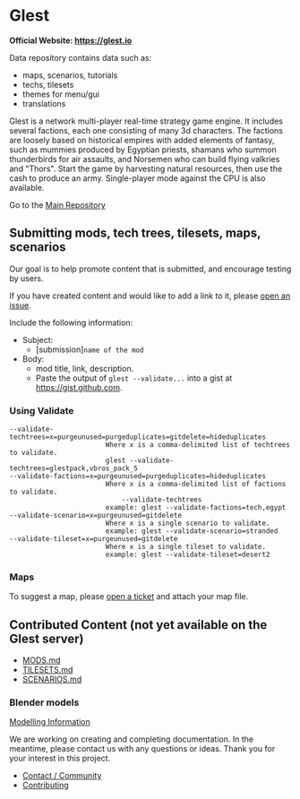 # Glest

**Official Website: https://glest.io**

Data repository contains data such as:
- maps, scenarios, tutorials
- techs, tilesets
- themes for menu/gui
- translations

Glest is a network multi-player real-time strategy game engine.
It includes several factions,
each one consisting of many 3d characters. The factions are loosely
based on historical empires with added elements of fantasy, such as
mummies produced by Egyptian priests, shamans who summon
thunderbirds for air assaults, and Norsemen who can build flying
valkries and "Thors". Start the game by harvesting natural resources,
then use the cash to produce an army. Single-player mode against the
CPU is also available.

Go to the [Main Repository](https://github.com/Glest/glest-source)

## Submitting mods, tech trees, tilesets, maps, scenarios

Our goal is to help promote content that is submitted, and encourage
testing by users.

If you have created content and would like to add a link to it, please
[open an issue](https://github.com/Glest/glest-data/issues).

Include the following information:

* Subject:
  * [submission]`name of the mod`
* Body:
  * mod title, link, description.
  * Paste the output of `glest --validate...` into a gist at
          https://gist.github.com.


### Using Validate

```
--validate-techtrees=x=purgeunused=purgeduplicates=gitdelete=hideduplicates
                     	Where x is a comma-delimited list of techtrees to validate.
                     	glest --validate-techtrees=glestpack,vbros_pack_5
--validate-factions=x=purgeunused=purgeduplicates=hideduplicates
                     	Where x is a comma-delimited list of factions to validate.
                     	    --validate-techtrees
                     	example: glest --validate-factions=tech,egypt
--validate-scenario=x=purgeunused=gitdelete
                     	Where x is a single scenario to validate.
                     	example: glest --validate-scenario=stranded
--validate-tileset=x=purgeunused=gitdelete
                     	Where x is a single tileset to validate.
                     	example: glest --validate-tileset=desert2
```

### Maps

To suggest a map, please [open a ticket](https://github.com/Glest/glest-data/issues) and attach your map file.

## Contributed Content (not yet available on the Glest server)

* [MODS.md](https://github.com/Glest/glest-data/blob/develop/MODS.md)
* [TILESETS.md](https://github.com/Glest/glest-data/blob/develop/TILESETS.md)
* [SCENARIOS.md](https://github.com/Glest/glest-data/blob/develop/SCENARIOS.md)

### Blender models

[Modelling Information](https://glest.io/docs/modelling/)

We are working on creating and completing documentation. In the
meantime, please contact us with any questions or ideas. Thank you for
your interest in this project.

* [Contact / Community](https://github.com/Glest/glest-source#contact)
* [Contributing](https://github.com/Glest/glest-source/blob/develop/CONTRIBUTING.md)
